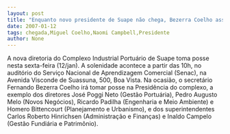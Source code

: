 ```yaml
---
layout: post
title: "Enquanto novo presidente de Suape não chega, Bezerra Coelho assume"
date: 2007-01-12
tags: chegada,Miguel Coelho,Naomi Campbell,Presidente
author: None
---
```

A nova diretoria do Complexo Industrial Portuário de Suape toma posse nesta sexta-feira (12/jan). 
A solenidade acontece a partir das 10h, no auditório do Serviço Nacional de Aprendizagem Comercial (Senac), na Avenida Visconde de Suassuna, 500, Boa Vista.
Na ocasião, o secretário Fernando Bezerra Coelho irá tomar posse na Presidência do complexo, a exemplo dos diretores José Poggi Neto (Gestão Portuária), Pedro Augusto Melo (Novos Negócios), Ricardo Padilha (Engenharia e Meio Ambiente) e Homero Bittencourt (Planejamento e Urbanismo), e dos superintendentes Carlos Roberto Hinrichsen (Administração e Finanças) e Inaldo Campelo (Gestão Fundiária e Patrimônio). 